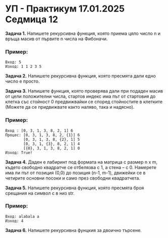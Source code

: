 # УП - Практикум 17.01.2025 Седмица 12

**Задача 1.**
Напишете рекурсивна функция, която приема цяло число n и връща масив от първите n числа на Фибоначи.

### Пример:
    Вход: 5
    Изход: 1 1 2 3 5

**Задача 2.**
Напишете рекурсивна функция, която пресмята дали едно число е просто.

**Задача 3.**
Напишете функция, която проверява дали при подаден масив от цели положителни числа, стартов индекс има път от стартовия до клетка със стойност 0 предвижвайки се според стойностите в клетките (Можете да се придвижвате както наляво, така и надясно).

### Пример:
    Вход : [0, 3, 1, 3, 8, 2, 1] 6 
    Процес: [0, 3, 1, 3, 8, 2, {1}] 6 
            [0, 3, 1, 3, 8, {2}, 1] 5 
            [0, 3, 1, {3}, 8, 2, 1] 4 
            [{0}, 3, 1, 3, 8, 2, 1] 0 
    Изход: True!      

**Задача 4.**
Даден е лабиринт под формата на матрица с размер n x m, където свободно квадратче се отбелязва с 1, а стена – с 0. Намерете има ли път от позиция (0,0) до позиция (n-1, m-1), движейки се в четирите основни посоки и само през свободни квадратчета.

**Задача 5.**
Напишете рекурсивна функция, която пресмята броя срещания на символ c в низ str.

### Пример:
    Вход: alabala a
    Изход: 4

**Задача 6.**
Напишете рекурсивна фунцкия за двоично търсене.
